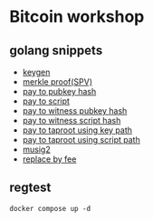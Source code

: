 # Bitcoin workshop

## golang snippets

- [keygen](./example/keygen.go)
- [merkle proof(SPV)](./example/merkle.go)
- [pay to pubkey hash](./example/p2pkh.go)
- [pay to script](./example/p2sh.go)
- [pay to witness pubkey hash](./example/p2wpkh.go)
- [pay to witness script hash](./example/p2wsh.go)
- [pay to taproot using key path](./example/p2trkey.go)
- [pay to taproot using script path](./example/p2trpath.go)
- [musig2](./example/musig2.go)
- [replace by fee](./example/rbf.go)

## regtest

```
docker compose up -d
```
